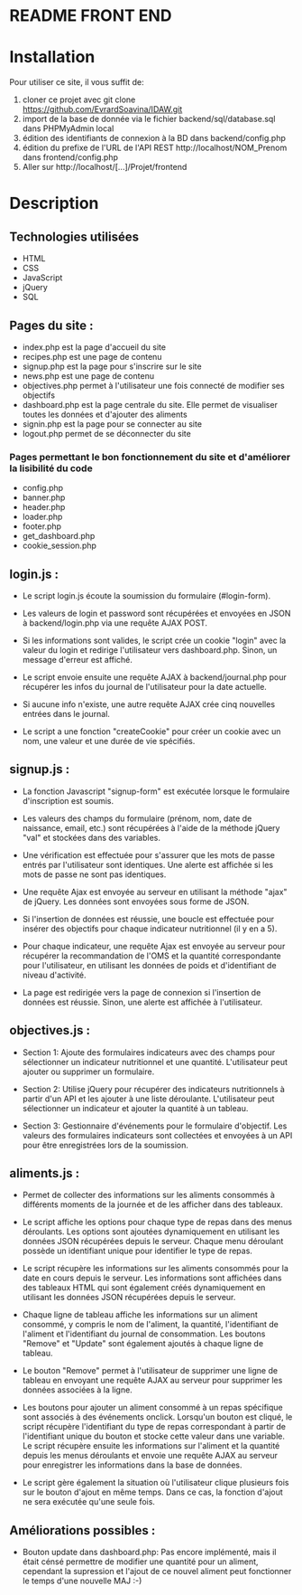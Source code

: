 # README FRONT END

# Installation

Pour utiliser ce site, il vous suffit de:
1. cloner ce projet avec git clone https://github.com/EvrardSoavina/IDAW.git
2. import de la base de donnée via le fichier backend/sql/database.sql dans PHPMyAdmin local
3. édition des identifiants de connexion à la BD dans backend/config.php
4. édition du prefixe de l'URL de l'API REST http://localhost/NOM_Prenom dans frontend/config.php
5. Aller sur http://localhost/[...]/Projet/frontend

# Description

## Technologies utilisées

- HTML
- CSS
- JavaScript
- jQuery
- SQL

## Pages du site : 

- index.php est la page d'accueil du site
- recipes.php est une page de contenu
- signup.php est la page pour s'inscrire sur le site
- news.php est une page de contenu
- objectives.php permet à l'utilisateur une fois connecté de modifier ses objectifs
- dashboard.php est la page centrale du site. Elle permet de visualiser toutes les données et d'ajouter des aliments
- signin.php est la page pour se connecter au site
- logout.php permet de se déconnecter du site


### Pages permettant le bon fonctionnement du site et d'améliorer la lisibilité du code

- config.php
- banner.php
- header.php
- loader.php
- footer.php
- get_dashboard.php
- cookie_session.php


## login.js : 

- Le script login.js écoute la soumission du formulaire (#login-form).
  
- Les valeurs de login et password sont récupérées et envoyées en JSON à backend/login.php via une requête AJAX POST.
  
- Si les informations sont valides, le script crée un cookie "login" avec la valeur du login et redirige l'utilisateur vers dashboard.php. Sinon, un message d'erreur est affiché.
  
- Le script envoie ensuite une requête AJAX à backend/journal.php pour récupérer les infos du journal de l'utilisateur pour la date actuelle.
  
- Si aucune info n'existe, une autre requête AJAX crée cinq nouvelles entrées dans le journal.
  
- Le script a une fonction "createCookie" pour créer un cookie avec un nom, une valeur et une durée de vie spécifiés.



## signup.js : 

- La fonction Javascript "signup-form" est exécutée lorsque le formulaire d'inscription est soumis.

- Les valeurs des champs du formulaire (prénom, nom, date de naissance, email, etc.) sont récupérées à l'aide de la méthode jQuery "val" et stockées dans des variables.

- Une vérification est effectuée pour s'assurer que les mots de passe entrés par l'utilisateur sont identiques. Une alerte est affichée si les mots de passe ne sont pas identiques.

- Une requête Ajax est envoyée au serveur en utilisant la méthode "ajax" de jQuery. Les données sont envoyées sous forme de JSON.

- Si l'insertion de données est réussie, une boucle est effectuée pour insérer des objectifs pour chaque indicateur nutritionnel (il y en a 5).

- Pour chaque indicateur, une requête Ajax est envoyée au serveur pour récupérer la recommandation de l'OMS et la quantité correspondante pour l'utilisateur, en utilisant les données de poids et d'identifiant de niveau d'activité.

- La page est redirigée vers la page de connexion si l'insertion de données est réussie. Sinon, une alerte est affichée à l'utilisateur.


## objectives.js : 

- Section 1: Ajoute des formulaires indicateurs avec des champs pour sélectionner un indicateur nutritionnel et une quantité. L'utilisateur peut ajouter ou supprimer un formulaire.

- Section 2: Utilise jQuery pour récupérer des indicateurs nutritionnels à partir d'un API et les ajouter à une liste déroulante. L'utilisateur peut sélectionner un indicateur et ajouter la quantité à un tableau.

- Section 3: Gestionnaire d'événements pour le formulaire d'objectif. Les valeurs des formulaires indicateurs sont collectées et envoyées à un API pour être enregistrées lors de la soumission.


## aliments.js :

- Permet de collecter des informations sur les aliments consommés à différents moments de la journée et de les afficher dans des tableaux.

- Le script affiche les options pour chaque type de repas dans des menus déroulants. Les options sont ajoutées dynamiquement en utilisant les données JSON récupérées depuis le serveur. Chaque menu déroulant possède un identifiant unique pour identifier le type de repas.

- Le script récupère les informations sur les aliments consommés pour la date en cours depuis le serveur. Les informations sont affichées dans des tableaux HTML qui sont également créés dynamiquement en utilisant les données JSON récupérées depuis le serveur.

- Chaque ligne de tableau affiche les informations sur un aliment consommé, y compris le nom de l'aliment, la quantité, l'identifiant de l'aliment et l'identifiant du journal de consommation. Les boutons "Remove" et "Update" sont également ajoutés à chaque ligne de tableau.

- Le bouton "Remove" permet à l'utilisateur de supprimer une ligne de tableau en envoyant une requête AJAX au serveur pour supprimer les données associées à la ligne.

- Les boutons pour ajouter un aliment consommé à un repas spécifique sont associés à des événements onclick. Lorsqu'un bouton est cliqué, le script récupère l'identifiant du type de repas correspondant à partir de l'identifiant unique du bouton et stocke cette valeur dans une variable. Le script récupère ensuite les informations sur l'aliment et la quantité depuis les menus déroulants et envoie une requête AJAX au serveur pour enregistrer les informations dans la base de données.

- Le script gère également la situation où l'utilisateur clique plusieurs fois sur le bouton d'ajout en même temps. Dans ce cas, la fonction d'ajout ne sera exécutée qu'une seule fois.


## Améliorations possibles :

- Bouton update dans dashboard.php: Pas encore implémenté, mais il était cénsé permettre de modifier une quantité pour un aliment, cependant la supression et l'ajout de ce nouvel aliment peut fonctionner le temps d'une nouvelle MAJ :-)